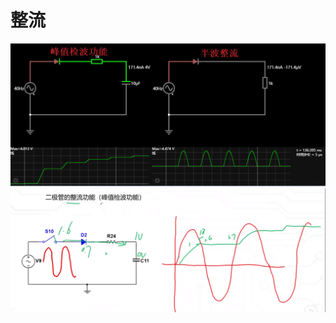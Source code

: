 # 整流
![](../photo/Pasted%20image%2020250805110900.png)
![](../photo/Pasted%20image%2020250805110930.png)
